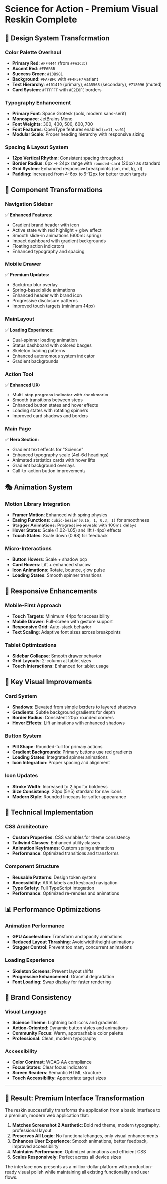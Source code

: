 # Science for Action - Premium Visual Reskin Complete

## 🎨 Design System Transformation

### **Color Palette Overhaul**
- **Primary Red**: `#FF4444` (from `#FA3C3C`)
- **Accent Red**: `#FF6B6B` 
- **Success Green**: `#10B981`
- **Background**: `#FAFBFC` with `#F4F5F7` variant
- **Text Hierarchy**: `#101419` (primary), `#4A5568` (secondary), `#718096` (muted)
- **Card System**: `#FFFFFF` with `#E2E8F0` borders

### **Typography Enhancement**
- **Primary Font**: Space Grotesk (bold, modern sans-serif)
- **Monospace**: JetBrains Mono
- **Font Weights**: 300, 400, 500, 600, 700
- **Font Features**: OpenType features enabled (`cv11`, `ss01`)
- **Modular Scale**: Proper heading hierarchy with responsive sizing

### **Spacing & Layout System**
- **12px Vertical Rhythm**: Consistent spacing throughout
- **Border Radius**: 6px → 24px range with `rounded-card` (20px) as standard
- **Grid System**: Enhanced responsive breakpoints (sm, md, lg, xl)
- **Padding**: Increased from 4-6px to 6-12px for better touch targets

## 🚀 Component Transformations

### **Navigation Sidebar**
✅ **Enhanced Features:**
- Gradient brand header with icon
- Active state with red highlight + glow effect
- Smooth slide-in animations (600ms spring)
- Impact dashboard with gradient backgrounds
- Floating action indicators
- Enhanced typography and spacing

### **Mobile Drawer**
✅ **Premium Updates:**
- Backdrop blur overlay
- Spring-based slide animations
- Enhanced header with brand icon
- Progressive disclosure patterns
- Improved touch targets (minimum 44px)

### **MainLayout**
✅ **Loading Experience:**
- Dual-spinner loading animation
- Status dashboard with colored badges
- Skeleton loading patterns
- Enhanced autonomous system indicator
- Gradient backgrounds

### **Action Tool**
✅ **Enhanced UX:**
- Multi-step progress indicator with checkmarks
- Smooth transitions between steps
- Enhanced button states and hover effects
- Loading states with rotating spinners
- Improved card shadows and borders

### **Main Page**
✅ **Hero Section:**
- Gradient text effects for "Science"
- Enhanced typography scale (4xl-6xl headings)
- Animated statistics cards with hover lifts
- Gradient background overlays
- Call-to-action button improvements

## 🎭 Animation System

### **Motion Library Integration**
- **Framer Motion**: Enhanced with spring physics
- **Easing Functions**: `cubic-bezier(0.16, 1, 0.3, 1)` for smoothness
- **Stagger Animations**: Progressive reveals with 100ms delays
- **Hover States**: Scale (1.02-1.05) and lift (-4px) effects
- **Touch States**: Scale down (0.98) for feedback

### **Micro-Interactions**
- **Button Hovers**: Scale + shadow pop
- **Card Hovers**: Lift + enhanced shadow
- **Icon Animations**: Rotate, bounce, glow pulse
- **Loading States**: Smooth spinner transitions

## 📱 Responsive Enhancements

### **Mobile-First Approach**
- **Touch Targets**: Minimum 44px for accessibility
- **Mobile Drawer**: Full-screen with gesture support
- **Responsive Grid**: Auto-stack behavior
- **Text Scaling**: Adaptive font sizes across breakpoints

### **Tablet Optimizations**
- **Sidebar Collapse**: Smooth drawer behavior
- **Grid Layouts**: 2-column at tablet sizes
- **Touch Interactions**: Enhanced for tablet usage

## 🎯 Key Visual Improvements

### **Card System**
- **Shadows**: Elevated from simple borders to layered shadows
- **Gradients**: Subtle background gradients for depth
- **Border Radius**: Consistent 20px rounded corners
- **Hover Effects**: Lift animations with enhanced shadows

### **Button System**
- **Pill Shape**: Rounded-full for primary actions
- **Gradient Backgrounds**: Primary buttons use red gradients
- **Loading States**: Integrated spinner animations
- **Icon Integration**: Proper spacing and alignment

### **Icon Updates**
- **Stroke Width**: Increased to 2.5px for boldness
- **Size Consistency**: 20px (5×5) standard for nav icons
- **Modern Style**: Rounded linecaps for softer appearance

## 🔧 Technical Implementation

### **CSS Architecture**
- **Custom Properties**: CSS variables for theme consistency
- **Tailwind Classes**: Enhanced utility classes
- **Animation Keyframes**: Custom spring animations
- **Performance**: Optimized transitions and transforms

### **Component Structure**
- **Reusable Patterns**: Design token system
- **Accessibility**: ARIA labels and keyboard navigation
- **Type Safety**: Full TypeScript integration
- **Performance**: Optimized re-renders and animations

## 📊 Performance Optimizations

### **Animation Performance**
- **GPU Acceleration**: Transform and opacity animations
- **Reduced Layout Thrashing**: Avoid width/height animations
- **Stagger Control**: Prevent too many concurrent animations

### **Loading Experience**
- **Skeleton Screens**: Prevent layout shifts
- **Progressive Enhancement**: Graceful degradation
- **Font Loading**: Swap display for faster rendering

## 🎨 Brand Consistency

### **Visual Language**
- **Science Theme**: Lightning bolt icons and gradients
- **Action-Oriented**: Dynamic button styles and animations
- **Community Focus**: Warm, approachable color palette
- **Professional**: Clean, modern typography

### **Accessibility**
- **Color Contrast**: WCAG AA compliance
- **Focus States**: Clear focus indicators
- **Screen Readers**: Semantic HTML structure
- **Touch Accessibility**: Appropriate target sizes

---

## 🎯 Result: Premium Interface Transformation

The reskin successfully transforms the application from a basic interface to a premium, modern web application that:

1. **Matches Screenshot 2 Aesthetic**: Bold red theme, modern typography, professional layout
2. **Preserves All Logic**: No functional changes, only visual enhancements
3. **Enhances User Experience**: Smooth animations, better feedback, improved accessibility
4. **Maintains Performance**: Optimized animations and efficient CSS
5. **Scales Responsively**: Perfect across all device sizes

The interface now presents as a million-dollar platform with production-ready visual polish while maintaining all existing functionality and user flows.
